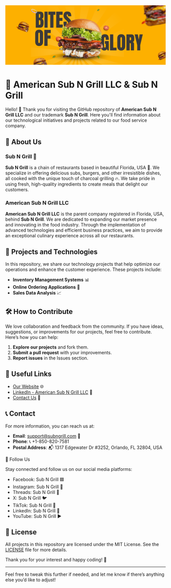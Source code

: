 ![Sub N Grill Logo](assets/banner.png)
---

# 📜 American Sub N Grill LLC & Sub N Grill

Hello! 👋 Thank you for visiting the GitHub repository of **American Sub N Grill LLC** and our trademark **Sub N Grill**. Here you'll find information about our technological initiatives and projects related to our food service company.

## 🚀 About Us

### Sub N Grill 🍔
**Sub N Grill** is a chain of restaurants based in beautiful Florida, USA 🌴. We specialize in offering delicious subs, burgers, and other irresistible dishes, all cooked with the unique touch of charcoal grilling 🔥. We take pride in using fresh, high-quality ingredients to create meals that delight our customers.

### American Sub N Grill LLC
**American Sub N Grill LLC** is the parent company registered in Florida, USA, behind **Sub N Grill**. We are dedicated to expanding our market presence and innovating in the food industry. Through the implementation of advanced technologies and efficient business practices, we aim to provide an exceptional culinary experience across all our restaurants.

## 📂 Projects and Technologies

In this repository, we share our technology projects that help optimize our operations and enhance the customer experience. These projects include:

- **Inventory Management Systems** 📊
- **Online Ordering Applications** 📱
- **Sales Data Analysis** 📈

## 🛠️ How to Contribute

We love collaboration and feedback from the community. If you have ideas, suggestions, or improvements for our projects, feel free to contribute. Here’s how you can help:

1. **Explore our projects** and fork them.
2. **Submit a pull request** with your improvements.
3. **Report issues** in the Issues section.

## 🔗 Useful Links

- [Our Website](https://www.subngrill.com) 🌐
- [LinkedIn - American Sub N Grill LLC](https://www.linkedin.com/company/americansubngrill) 🔗
- [Contact Us](mailto:support@subngrill.com) 📧

## 📞 Contact

For more information, you can reach us at:

- **Email**: [support@subngrill.com](mailto:support@subngrill.com) 📧
- **Phone**: 📞 +1-850-820-7581
- **Postal Address**: 📬 1317 Edgewater Dr #3252, Orlando, FL 32804, USA

🌟 Follow Us

Stay connected and follow us on our social media platforms:

- Facebook: Sub N Grill 🟦
- Instagram: Sub N Grill 📸
- Threads: Sub N Grill 🧵
- X: Sub N Grill 🐦
- TikTok: Sub N Grill 🎵
- LinkedIn: Sub N Grill 🔗
- YouTube: Sub N Grill ▶️

## 📝 License

All projects in this repository are licensed under the MIT License. See the [LICENSE](LICENSE) file for more details.

Thank you for your interest and happy coding! 🚀

---

Feel free to tweak this further if needed, and let me know if there’s anything else you’d like to adjust!

